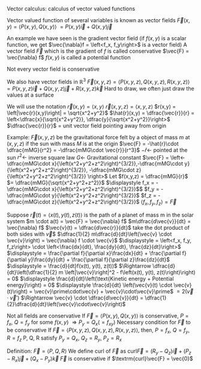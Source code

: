 Vector calculus: calculus of vector valued functions

Vector valued function of several variables is known as vector fields
	$\vec{F}(x,y) = \left< P(x,y), Q(x,y) \right>$
	$= P(x,y)\vec{i} + Q(x,y)\vec{j}$

An example we have seen is the gradient vector field
	(if $f(x,y)$ is a scalar function, we get $\vec{\nabla}f = \left<f_x, f_y\right>$ is a vector field)
	A vector field $\vec{F}$ which is the gradient of $f$ is called conservative
		$\vec{F} = \vec{\nabla} f$
	$f(x,y)$ is called a potential function

Not every vector field is conservative

We also have vector fields in $\mathbb{R}^3$
	$\vec{F}(x,y,z) = \left<P(x,y,z),Q(x,y,z), R(x,y,z)\right>$
		$= P(x,y,z)\vec{i} + Q(x,y,z)\vec{j} + R(x,y,z)\vec{k}$
		Hard to draw, we often just draw the values at a surface

We will use the notation
	$\vec{r}(x,y) = \left<x,y\right>$
	$\vec{r}(x,y,z) = \left<x,y,z\right>$
	$r(x,y) = \left|\vec{r}(x,y)\right| = \sqrt{x^2+y^2}$
	$\hat{r}(x,y) = \dfrac{\vec{r}}{r} = \left<\dfrac{x}{\sqrt{x^2+y^2}}, \dfrac{y}{\sqrt{x^2+y^2}}\right>$
		$\dfrac{\vec{r}}{r}$ = unit vector field pointing away from origin

Example: $\vec{F}(x,y,z)$ be the gravitational force felt by a object of mass $m$ at $(x,y,z)$ if the sun with mass $M$ is at the origin
	$\vec{F} = -\hat{r}\cdot \dfrac{mMG}{r^2} = -\dfrac{mMG\cdot \vec{r}}{r^3}$
		$-\hat{r} \leftarrow$ pointed at the sun
		$r^2 \leftarrow$ inverse square law
		$G \leftarrow$ Gravitational constant
	$\vec{F} = \left<-\dfrac{mMG\cdot x}{\left(x^2+y^2+z^2\right)^{3/2}},-\dfrac{mMG\cdot y}{\left(x^2+y^2+z^2\right)^{3/2}}, -\dfrac{mMG\cdot z}{\left(x^2+y^2+z^2\right)^{3/2}} \right>$
	Let $f(x,y,z) = \dfrac{mMG}{r}$
		$= \dfrac{mMG}{\sqrt{x^2+y^2+z^2}}$
	$\displaystyle f_x  = -\dfrac{mMG\cdot x}{\left(x^2+y^2+z^2\right)^{3/2}}$$
	$f_y = -\dfrac{mMG\cdot y}{\left(x^2+y^2+z^2\right)^{3/2}}$
	$f_z = -\dfrac{mMG\cdot z}{\left(x^2+y^2+z^2\right)^{3/2}}$
	$\left<f_x, f_y, f_z \right> = \vec{F}$

Suppose $\vec{r}(t) = \left< x(t), y(t), z(t) \right>$ is the path of a planet of mass m in the solar system
	$m \cdot a(t) = \vec{F} = \vec{\nabla} f$
	$m\dfrac{d\vec{v}}{dt} = \vec{\nabla} f$
	$\vec{v}(t) = \dfrac{d\vec{r}}{dt}$ take the dot product of both sides with $\vec{v}$$
	$\dfrac{1}{2} m\dfrac{d}{dt}\left(\vec{v} \cdot \vec{v}\right) = \vec{\nabla} f \cdot \vec{v}$
		$\displaystyle = \left<f_x, f_y, f_z\right> \cdot \left<\frac{dx}{dt}, \frac{dy}{dt}, \frac{dz}{dt}\right>$
		$\displaystyle = \frac{\partial f}{\partial x}\frac{dx}{dt} + \frac{\partial f}{\partial y}\frac{dy}{dt} + \frac{\partial f}{\partial z}\frac{dz}{dt}$
		$\displaystyle = \frac{d}{dt}f(x(t), y(t), z(t))$
		$\Rightarrow \dfrac{d}{dt}\left(\dfrac{1}{2} m \left|\vec{v}\right|^2 - f\left(x(t), y(t), z(t)\right)\right) = 0$
			$\displaystyle \frac{d}{dt}\left(\text{Kinetic energy + Potential energy}\right) = 0$
			$\displaystyle \frac{d}{dt} \left(\vec{v}(t) \cdot \vec{v}(t)\right) = \vec{v}\prime\cdot\vec{v} + \vec{v}\cdot\vec{v}\prime$
			$= 2 (\vec{v}\cdot \vec{v}\prime)$
				$\Rightarrow \vec{v} \cdot \dfrac{d\vec{v}}{dt} = \dfrac{1}{2}\dfrac{d}{dt}\left(\vec{v}\cdot\vec{v}\right)$

Not all fields are conservative
	If $\vec{F} = \left<P(x,y), Q(x,y)\right>$ is conservative, $P = f_x$, $Q = f_y$ for some $f(x,y)$
		$\Rightarrow P_y = Q_x (=f_{xy})$
			Necessary condition for $\vec{F}$ to be conservative
	If $\vec{F} = \left<P(x,y,z), Q(x,y,z), R(x,y,z)\right>$, then,
		$P = f_x$, $Q = f_y$, $R = f_z$
			P, Q, R satisfy
				$P_y = Q_x$, $Q_z = R_y$, $P_z = R_x$

Definition: $\vec{F} = \left<P, Q, R\right>$
	We define curl of $\vec{F}$ as
		$\textrm{curl}\vec{F} = (R_y - Q_z)\vec{i} + (P_z - R_x)\vec{j} + (Q_x - P_y)\vec{k}$
			$\vec{F}$ is conservative if $\textrm{curl}\vec{F} = \vec{0}$
			
